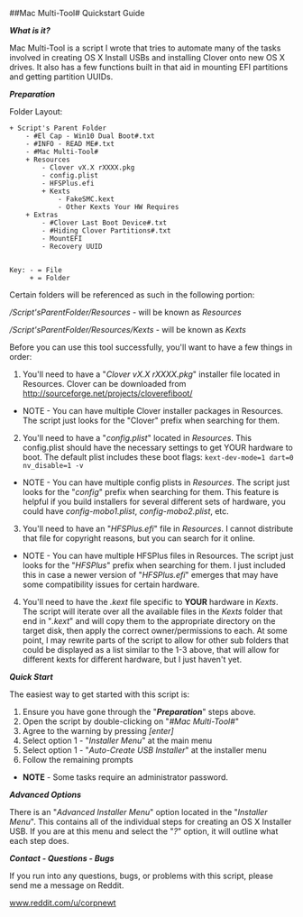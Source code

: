 #\#Mac Multi-Tool# Quickstart Guide

***What is it?***

Mac Multi-Tool is a script I wrote that tries to automate many of the tasks involved in creating OS X Install USBs and installing Clover onto new OS X drives.  It also has a few functions built in that aid in mounting EFI partitions and getting partition UUIDs.


***Preparation***

Folder Layout:

	+ Script's Parent Folder
		- #El Cap - Win10 Dual Boot#.txt
		- #INFO - READ ME#.txt
		- #Mac Multi-Tool#
		+ Resources
			- Clover vX.X rXXXX.pkg
			- config.plist
			- HFSPlus.efi
			+ Kexts
				- FakeSMC.kext
				- Other Kexts Your HW Requires
		+ Extras
			- #Clover Last Boot Device#.txt
			- #Hiding Clover Partitions#.txt
			- MountEFI
			- Recovery UUID


	Key: - = File
	     + = Folder

Certain folders will be referenced as such in the following portion:

*/Script'sParentFolder/Resources* - will be known as *Resources*

*/Script'sParentFolder/Resources/Kexts* - will be known as *Kexts*	


Before you can use this tool successfully, you'll want to have a few things in order:

1. You'll need to have a "*Clover vX.X rXXXX.pkg*" installer file located in Resources.
Clover can be downloaded from http://sourceforge.net/projects/cloverefiboot/
- NOTE - You can have multiple Clover installer packages in Resources.
The script just looks for the "Clover" prefix when searching for them.

2. You'll need to have a "*config.plist*" located in *Resources*.  This config.plist should have the necessary settings to get YOUR hardware to boot.  The default plist includes these boot flags: `kext-dev-mode=1 dart=0 nv_disable=1 -v`

- NOTE - You can have multiple config plists in *Resources*.  The script just looks for the "*config*" prefix when searching for them.  This feature is helpful if you build installers for several different sets of hardware, you could have *config-mobo1.plist*, *config-mobo2.plist*, etc.

3. You'll need to have an "*HFSPlus.efi*" file in *Resources*.  I cannot distribute that file for copyright reasons, but you can search for it online.

- NOTE - You can have multiple HFSPlus files in Resources.  The script just looks for the "*HFSPlus*" prefix when searching for them.  I just included this in case a newer version of "*HFSPlus.efi*" emerges that may have some compatibility issues for certain hardware.

4. You'll need to have the *.kext* file specific to **YOUR** hardware in *Kexts*.  The script will iterate over all the available files in the *Kexts* folder that end in "*.kext*" and will copy them to the appropriate directory on the target disk, then apply the correct owner/permissions to each.  At some point, I may rewrite parts of the script to allow for other sub folders that could be displayed as a list similar to the 1-3 above, that will allow for different kexts for different hardware, but I just haven't yet.


***Quick Start***

The easiest way to get started with this script is:

1. Ensure you have gone through the "***Preparation***" steps above.
2. Open the script by double-clicking on "*#Mac Multi-Tool#*"
3. Agree to the warning by pressing *[enter]*
4. Select option 1 - "*Installer Menu*" at the main menu
5. Select option 1 - "*Auto-Create USB Installer*" at the installer menu
6. Follow the remaining prompts

- **NOTE** - Some tasks require an administrator password.


***Advanced Options***

There is an "*Advanced Installer Menu*" option located in the "*Installer Menu*".  This contains all of the individual steps for creating an OS X Installer USB.  If you are at this menu and select the "*?*" option, it will outline what each step does.



***Contact - Questions - Bugs***

If you run into any questions, bugs, or problems with this script, please send me a message on Reddit.

www.reddit.com/u/corpnewt
